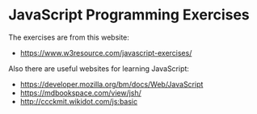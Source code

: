 # JavaScript Programming Exercises

The exercises are from this website:
* https://www.w3resource.com/javascript-exercises/

Also there are useful websites for learning JavaScript:
* https://developer.mozilla.org/bm/docs/Web/JavaScript
* https://mdbookspace.com/view/jsh/
* http://ccckmit.wikidot.com/js:basic
